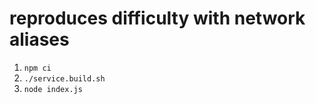 # reproduces difficulty with network aliases

1. `npm ci`
1. `./service.build.sh`
1. `node index.js`
